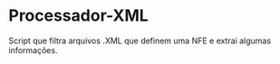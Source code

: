 # Processador-XML

Script que filtra arquivos .XML que definem uma NFE e extrai algumas informações.
